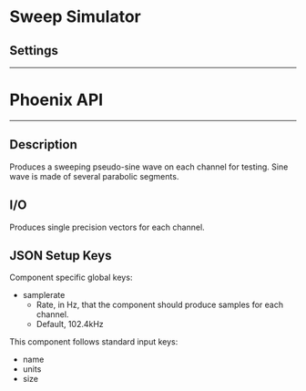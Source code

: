 # Sweep Simulator
## Settings
___
# Phoenix API
___
## Description

Produces a sweeping pseudo-sine wave on each channel for testing. Sine wave is made of several parabolic segments.

## I/O

Produces single precision vectors for each channel.

## JSON Setup Keys

Component specific global keys:

* samplerate
  * Rate, in Hz, that the component should produce samples for each channel.
  * Default, 102.4kHz

This component follows standard input keys:

* name
* units
* size

